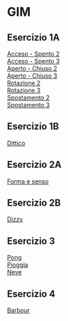 # GIM

## Esercizio 1A  
[Acceso - Spento 2]()   
[Acceso - Spento 3]()  
[Aperto - Chiuso 2]()  
[Aperto - Chiuso 3]()  
[Rotazione 2]()  
[Rotazione 3]()  
[Spostamento 2]()  
[Spostamento 3]()  
## Esercizio 1B
[Dittico]()  
## Esercizio 2A
[Forma e senso](https://larobernasconi.github.io/GIM/Esercizio_2A)  
## Esercizio 2B
[Dizzy](https://larobernasconi.github.io/GIM/Esercizio_2B/2B)  
## Esercizio 3
[Pong]()    
[Pioggia](https://larobernasconi.github.io/GIM/Esercizio_3/Pioggia)    
[Neve](https://larobernasconi.github.io/GIM/Esercizio_3/Neve)     
## Esercizio 4
[Barbour](https://larobernasconi.github.io/GIM/Esercizio_4/Barbour)  
